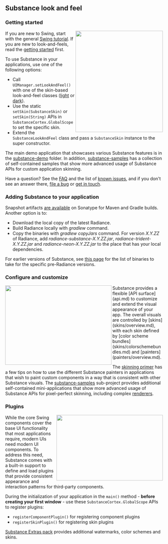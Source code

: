 ## Substance look and feel

### Getting started

<img src="https://raw.githubusercontent.com/kirill-grouchnikov/radiance/master/docs/images/substance/walkthrough/all.png" width="279" height="324" border=0 align="right">

If you are new to Swing, start with the general [Swing tutorial](http://java.sun.com/docs/books/tutorial/uiswing/). If you are new to look-and-feels, read the [getting started](getting-started.md) first.

To use Substance in your applications, use one of the following options:

* Call `UIManager.setLookAndFeel()` with one of the skin-based look-and-feel classes ([light](skins/toneddown.md) or [dark](skins/dark.md)).
* Use the static `setSkin(SubstanceSkin)` or `setSkin(String)` APIs in `SubstanceCortex.GlobalScope` to set the specific skin.
* Extend the `SubstanceLookAndFeel` class and pass a `SubstanceSkin` instance to the super constructor.

The main demo application that showcases various Substance features is in the [substance-demo](https://github.com/kirill-grouchnikov/radiance/tree/master/demos/substance-demo/src/main/java/org/pushingpixels/demo/substance/main) folder. In addition, [substance-samples](https://github.com/kirill-grouchnikov/radiance/tree/master/demos/substance-samples/src/main/java/org/pushingpixels/samples/substance) has a collection of self-contained samples that show more advanced usage of Substance APIs for custom application skinning.

Have a question? See the [FAQ](faq.md) and the list of [known issues](known-issues.md), and if you don't see an answer there, [file a bug](https://github.com/kirill-grouchnikov/radiance/issues) or [get in touch](http://www.pushing-pixels.org/about-kirill).

### Adding Substance to your application

Snapshot artifacts [are available](https://oss.sonatype.org/content/repositories/snapshots/org/pushing-pixels/) on Sonatype for Maven and Gradle builds. Another option is to:
* Download the local copy of the latest Radiance.
* Build Radiance locally with *gradlew* command.
* Copy the binaries with *gradlew copyJars* command. For version *X.Y.ZZ* of Radiance, add *radiance-substance-X.Y.ZZ.jar*, *radiance-trident-X.Y.ZZ.jar* and *radiance-neon-X.Y.ZZ.jar* to the place that has your local dependencies.

For earlier versions of Substance, see [this page](../../drop/archive/older-releases.md) for the list of binaries to take for the specific pre-Radiance versions.

### Configure and customize

<img src="https://raw.githubusercontent.com/kirill-grouchnikov/radiance/master/docs/images/substance/skins/nebulabrickwall1.png" width="340" height="254" border=0 align="left">
Substance provides a flexible [API surface](api.md) to customize and extend the visual appearance of your app. The overall visuals are controlled by [skins](skins/overview.md), with each skin defined by [color scheme bundles](skins/colorschemebundles.md) and [painters](painters/overview.md).

The [skinning primer](painters/custom-skinning.md) has a few tips on how to use the different Substance painters in applications that wish to paint custom components in a way that is consistent with other Substance visuals. The [substance-samples](https://github.com/kirill-grouchnikov/radiance/tree/master/demos/substance-samples) sub-project provides additional self-contained mini-applications that show more advanced usage of Substance APIs for pixel-perfect skinning, including complex [renderers](renderers.md).

### Plugins

<img src="https://raw.githubusercontent.com/kirill-grouchnikov/radiance/master/docs/images/flamingo/ribbon.png" width="340" height="210" border=0 align="right">

While the core Swing components cover the base UI functionality that most applications require, modern UIs need modern UI components. To address this need, Substance comes with a built-in support to define and load plugins that provide consistent appearance and interaction patterns for third-party components.

During the initialization of your application in the `main()` method - **before creating your first window** - use these `SubstanceCortex.GlobalScope` APIs to register plugins:
* `registerComponentPlugin()` for registering component plugins
* `registerSkinPlugin()` for registering skin plugins

[Substance Extras pack](https://github.com/kirill-grouchnikov/radiance/tree/master/substance-extras) provides additional watermarks, color schemes and skins.
